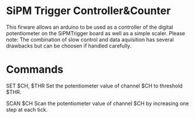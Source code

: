 # SiPM Trigger Controller&Counter
This firware allows an arduino to be used as a controller of the digital potentiometer on the SiPMTrigger board
as well as a simple scaler.
Please note: The combination of slow control and data aquisition has several drawbacks but can be choosen if handled carefully.

# Commands
SET $CH, $THR
Set the potentiometer value of channel $CH to threshold $THR.

SCAN $CH
Scan the potentiometer value of channel $CH by increasing one step at each tick.
